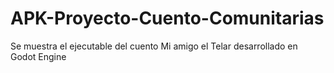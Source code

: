 # APK-Proyecto-Cuento-Comunitarias
Se muestra el ejecutable del cuento Mi amigo el Telar desarrollado en Godot Engine
